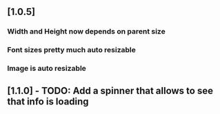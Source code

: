 ## [1.0.5]
### Width and Height now depends on parent size
### Font sizes pretty much auto resizable
### Image is auto resizable

## [1.1.0] - TODO: Add a spinner that allows to see that info is loading
